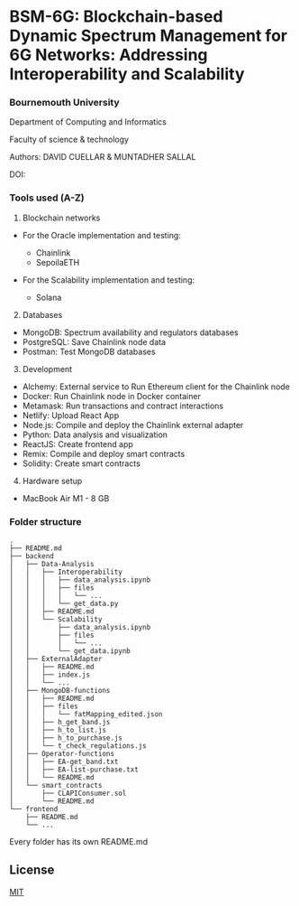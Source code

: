 # BSM-6G: Blockchain-based Dynamic Spectrum Management for 6G Networks: Addressing Interoperability and Scalability

### Bournemouth University

Department of Computing and Informatics

Faculty of science & technology

Authors: DAVID CUELLAR & MUNTADHER SALLAL

DOI: 

### Tools used (A-Z)

1. Blockchain networks

- For the Oracle implementation and testing:

  - Chainlink
  - SepoilaETH

- For the Scalability implementation and testing:

  - Solana

2. Databases

  - MongoDB: Spectrum availability and regulators databases
  - PostgreSQL: Save Chainlink node data
  - Postman: Test MongoDB databases

3. Development

  - Alchemy: External service to Run Ethereum client for the Chainlink node
  - Docker: Run Chainlink node in Docker container
  - Metamask: Run transactions and contract interactions
  - Netlify: Upload React App
  - Node.js: Compile and deploy the Chainlink external adapter
  - Python: Data analysis and visualization
  - ReactJS: Create frontend app
  - Remix: Compile and deploy smart contracts
  - Solidity: Create smart contracts

4. Hardware setup

  - MacBook Air M1 - 8 GB

### Folder structure

    .
    ├── README.md
    ├── backend
    │   ├── Data-Analysis
    │   │   ├── Interoperability
    │   │   │   ├── data_analysis.ipynb
    │   │   │   ├── files
    │   │   │   │   └── ...
    │   │   │   └── get_data.py
    │   │   ├── README.md
    │   │   └── Scalability
    │   │       ├── data_analysis.ipynb
    │   │       ├── files
    │   │       │   └── ...
    │   │       └── get_data.ipynb
    │   ├── ExternalAdapter
    │   │   ├── README.md
    │   │   ├── index.js
    │   │   └── ...
    │   ├── MongoDB-functions
    │   │   ├── README.md
    │   │   ├── files
    │   │   │   └── fatMapping_edited.json
    │   │   ├── h_get_band.js
    │   │   ├── h_to_list.js
    │   │   ├── h_to_purchase.js
    │   │   └── t_check_regulations.js
    │   ├── Operator-functions
    │   │   ├── EA-get_band.txt
    │   │   ├── EA-list-purchase.txt
    │   │   └── README.md
    │   └── smart_contracts
    │       ├── CLAPIConsumer.sol
    │       └── README.md
    └── frontend
        ├── README.md
        └── ...
      

Every folder has its own README.md


## License
[MIT](https://choosealicense.com/licenses/mit/)